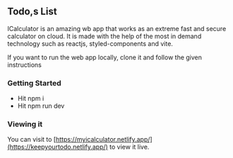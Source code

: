 ## Todo,s List
ICalculator is an amazing wb app that works as an extreme fast and secure calculator on cloud. It is made with the help of the most in demand technology such as reactjs, styled-components and vite.

If you want to run the web app locally, clone it and follow the given instructions
### Getting Started
- Hit npm i
- Hit npm run dev

### Viewing it 
You can visit to [https://myicalculator.netlify.app/](https://keepyourtodo.netlify.app/) to view it live.
